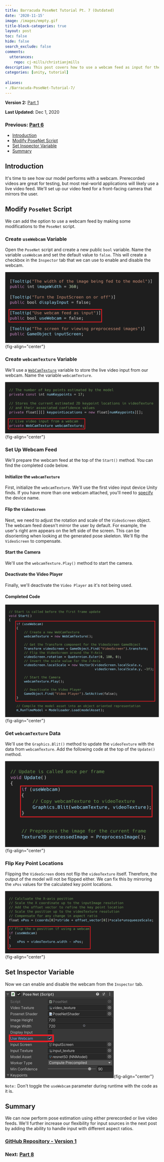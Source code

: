 ```yaml
---
title: Barracuda PoseNet Tutorial Pt. 7 (Outdated)
date: '2020-11-15'
image: /images/empty.gif
title-block-categories: true
layout: post
toc: false
hide: false
search_exclude: false
comments:
  utterances:
    repo: cj-mills/christianjmills
description: This post covers how to use a webcam feed as input for the PoseNet model.
categories: [unity, tutorial]

aliases:
- /Barracuda-PoseNet-Tutorial-7/
---
```


**Version 2:** [Part 1](../../barracuda-posenet-tutorial-v2/part-1/) 

**Last Updated:** Dec 1, 2020

### Previous: [Part 6](../part-6/)

* [Introduction](#introduction)
* [Modify PoseNet Script](#modify-posenet-script)
* [Set Inspector Variable](#set-inspector-variable)
* [Summary](#summary)

## Introduction

It's time to see how our model performs with a webcam. Prerecorded videos are great for testing, but most real-world applications will likely use a live video feed. We'll set up our video feed for a front-facing camera that mirrors the user.



## Modify `PoseNet` Script

We can add the option to use a webcam feed by making some modifications to the `PoseNet` script.

### Create `useWebcam` Variable

Open the `PoseNet` script and create a new public `bool` variable. Name the variable `useWebcam` and set the default value to `false`. This will create a checkbox in the `Inspector` tab that we can use to enable and disable the webcam.

![](./images/useWebcam_variable.png){fig-align="center"}



### Create `webcamTexture` Variable

We'll use a [`WebCamTexture`](https://docs.unity3d.com/ScriptReference/WebCamTexture.html) variable to store the live video input from our webcam. Name the variable `webcamTexture`.

![](./images/webcamTexture_variable.png){fig-align="center"}



### Set Up Webcam Feed

We'll prepare the webcam feed at the top of the `Start()` method. You can find the completed code below.

#### Initialize the `webcamTexture`

First, initialize the `webcamTexture`. We'll use the first video input device Unity finds. If you have more than one webcam attached, you'll need to [specify](https://docs.unity3d.com/ScriptReference/WebCamTexture-ctor.html) the device name.

#### Flip the `VideoScreen`

Next, we need to adjust the rotation and scale of the `VideoScreen` object. The webcam feed doesn't mirror the user by default. For example, the user's right arm appears on the left side of the screen. This can be disorienting when looking at the generated pose skeleton. We'll flip the `VideoScreen` to compensate.

#### Start the Camera

We'll use the `webcamTexture.Play()` method to start the camera.

#### Deactivate the Video Player

Finally, we'll deactivate the `Video Player` as it's not being used. 

#### Completed Code

![](./images/initialize_webcam_start_method.png){fig-align="center"}





### Get `webcamTexture` Data

We'll use the `Graphics.Blit()` method to update the `videoTexture` with the data from `webcamTexture`. Add the following code at the top of the `Update()` method. 

![](./images/useWebcam_update_method.png){fig-align="center"}



### Flip Key Point Locations

Flipping the `VideoScreen` does not flip the `videoTexture` itself. Therefore, the output of the model will not be flipped either. We can fix this by mirroring the `xPos` values for the calculated key point locations.

![](./images/useWebcam_processOutput_method.png){fig-align="center"}



## Set Inspector Variable

Now we can enable and disable the webcam from the `Inspector` tab.

![](./images/enable_useWebcam_inspector.PNG){fig-align="center"}

`Note:` Don't toggle the `useWebcam` parameter during runtime with the code as it is.



## Summary

We can now perform pose estimation using either prerecorded or live video feeds. We'll further increase our flexibility for input sources in the next post by adding the ability to handle input with different aspect ratios.

### [GitHub Repository - Version 1](https://github.com/cj-mills/Barracuda-PoseNet-Tutorial/tree/Version-1)

### Next: [Part 8](../part-8/)





<!-- Cloudflare Web Analytics --><script defer src='https://static.cloudflareinsights.com/beacon.min.js' data-cf-beacon='{"token": "56b8d2f624604c4891327b3c0d9f6703"}'></script><!-- End Cloudflare Web Analytics -->